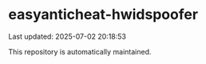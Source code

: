 # easyanticheat-hwidspoofer

Last updated: 2025-07-02 20:18:53

This repository is automatically maintained.
